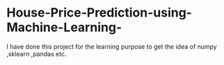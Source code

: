 # House-Price-Prediction-using-Machine-Learning-
I have done this project for the learning purpose to get the idea of numpy ,sklearn ,pandas etc.
